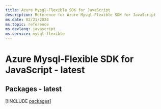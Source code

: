 ```yaml
---
title: Azure Mysql-Flexible SDK for JavaScript
description: Reference for Azure Mysql-Flexible SDK for JavaScript
ms.date: 02/21/2024
ms.topic: reference
ms.devlang: javascript
ms.service: mysql-flexible
---
```

# Azure Mysql-Flexible SDK for JavaScript - latest
## Packages - latest
[!INCLUDE [packages](mysql-flexible-index.md)]